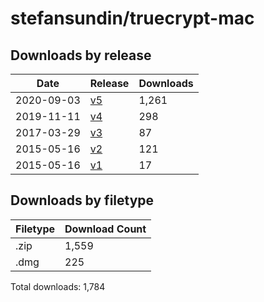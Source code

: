 # stefansundin/truecrypt-mac

## Downloads by release

Date       | Release  | Downloads
---------- | -------- | ---------
2020-09-03 | [v5](v5) |     1,261
2019-11-11 | [v4](v4) |       298
2017-03-29 | [v3](v3) |        87
2015-05-16 | [v2](v2) |       121
2015-05-16 | [v1](v1) |        17

## Downloads by filetype

Filetype | Download Count
-------- | --------------
.zip     |          1,559
.dmg     |            225

Total downloads: 1,784
